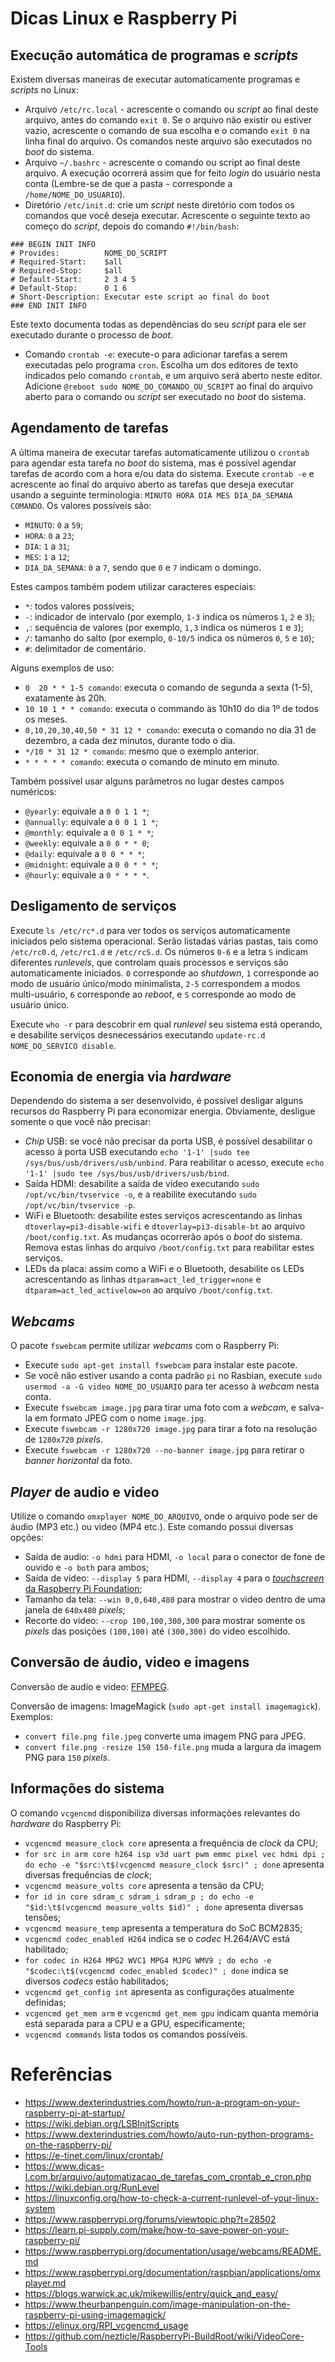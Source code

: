 # Dicas Linux e Raspberry Pi

## Execução automática de programas e _scripts_

Existem diversas maneiras de executar automaticamente programas e _scripts_ no Linux:

* Arquivo ```/etc/rc.local``` - acrescente o comando ou _script_ ao final deste arquivo, antes do comando ```exit 0```. Se o arquivo não existir ou estiver vazio, acrescente o comando de sua escolha e o comando ```exit 0``` na linha final do arquivo. Os comandos neste arquivo são executados no _boot_ do sistema.
* Arquivo ```~/.bashrc``` - acrescente o comando ou script ao final deste arquivo. A execução ocorrerá assim que for feito _login_ do usuário nesta conta (Lembre-se de que a pasta ```~``` corresponde a ```/home/NOME_DO_USUARIO```).
* Diretório ```/etc/init.d```: crie um _script_ neste diretório com todos os comandos que você deseja executar. Acrescente o seguinte texto ao começo do _script_, depois do comando ```#!/bin/bash```:

```
### BEGIN INIT INFO
# Provides:          NOME_DO_SCRIPT
# Required-Start:    $all
# Required-Stop:     $all
# Default-Start:     2 3 4 5
# Default-Stop:      0 1 6
# Short-Description: Executar este script ao final do boot
### END INIT INFO
```

Este texto documenta todas as dependẽncias do seu _script_ para ele ser executado durante o processo de _boot_.
* Comando ```crontab -e```: execute-o para adicionar tarefas a serem executadas pelo programa ```cron```. Escolha um dos editores de texto indicados pelo  comando ```crontab```, e um arquivo será aberto neste editor. Adicione ```@reboot sudo NOME_DO_COMANDO_OU_SCRIPT``` ao final do arquivo aberto para o comando ou _script_ ser executado no _boot_ do sistema.

## Agendamento de tarefas

A última maneira de executar tarefas automaticamente utilizou o ```crontab``` para agendar esta tarefa no _boot_ do sistema, mas é possível agendar tarefas de acordo com a hora e/ou data do sistema. Execute ```crontab -e``` e acrescente ao final do arquivo aberto as tarefas que deseja executar usando a seguinte terminologia: ```MINUTO HORA DIA MES DIA_DA_SEMANA COMANDO```. Os valores possíveis são:

* ```MINUTO```: `0` a `59`;
* ```HORA```: `0` a `23`;
* ```DIA```: `1` a `31`;
* ```MES```: `1` a `12`;
* ```DIA_DA_SEMANA```: `0` a `7`, sendo que `0` e `7` indicam o domingo.

Estes campos também podem utilizar caracteres especiais:

* `*`: todos valores possíveis;
* `-`: indicador de intervalo (por exemplo, `1-3` indica os números `1`, `2` e `3`);
* `,`: sequência de valores (por exemplo, `1,3` indica os números `1` e `3`);
* `/`: tamanho do salto (por exemplo, `0-10/5` indica os números `0`, `5` e `10`);
* `#`: delimitador de comentário.

Alguns exemplos de uso:

* ```0  20 * * 1-5 comando```: executa o comando de segunda a sexta (1-5), exatamente às 20h.
* ```10 10 1 * * comando```: executa o commando às 10h10 do dia 1º de todos os meses.
* ```0,10,20,30,40,50 * 31 12 * comando```: executa o comando no dia 31 de dezembro, a cada dez minutos, durante todo o dia. 
* ```*/10 * 31 12 * comando```: mesmo que o exemplo anterior.
* ```* * * * * comando```: executa o comando de minuto em minuto.

Também  possível usar alguns parâmetros no lugar destes campos numéricos:

* `@yearly`: equivale a `0 0 1 1 *`;
* `@annually`: equivale a `0 0 1 1 *`;
* `@monthly`: equivale a `0 0 1 * *`;
* `@weekly`: equivale a `0 0 * * 0`;
* `@daily`: equivale a `0 0 * * *`;
* `@midnight`: equivale a `0 0 * * *`;
* `@hourly`:  equivale a `0 * * * *`.

## Desligamento de serviços

Execute ```ls /etc/rc*.d``` para ver todos os serviços automaticamente iniciados pelo sistema operacional. Serão listadas várias pastas, tais como ```/etc/rc0.d```, ```/etc/rc1.d``` e ```/etc/rcS.d```. Os números `0-6` e a letra `S` indicam diferentes _runlevels_, que controlam quais processos e serviços são automaticamente iniciados. `0` corresponde ao _shutdown_, `1` corresponde ao modo de usuário único/modo minimalista, `2-5` correspondem a modos multi-usuário, `6` corresponde ao _reboot_, e `S` corresponde ao modo de usuário único.

Execute ```who -r``` para descobrir em qual _runlevel_ seu sistema está operando, e desabilite serviços desnecessários executando ```update-rc.d NOME_DO_SERVICO disable```.

## Economia de energia via _hardware_

Dependendo do sistema a ser desenvolvido, é possível desligar alguns recursos do Raspberry Pi para economizar energia. Obviamente, desligue somente o que você não precisar:

* _Chip_ USB: se você não precisar da porta USB, é possível desabilitar o acesso à porta USB executando ```echo '1-1' |sudo tee /sys/bus/usb/drivers/usb/unbind```. Para reabilitar o acesso, execute ```echo '1-1' |sudo tee /sys/bus/usb/drivers/usb/bind```.
* Saída HDMI: desabilite a saída de video executando ```sudo /opt/vc/bin/tvservice -o```, e a reabilite executando ```sudo /opt/vc/bin/tvservice -p```.
* WiFi e Bluetooth: desabilite estes serviços acrescentando as linhas ```dtoverlay=pi3-disable-wifi``` e ```dtoverlay=pi3-disable-bt``` ao arquivo ```/boot/config.txt```. As mudanças ocorrerão após o _boot_ do sistema. Remova estas linhas do arquivo ```/boot/config.txt``` para reabilitar estes serviços.
* LEDs da placa: assim como a WiFi e o Bluetooth, desabilite os LEDs acrescentando as linhas ```dtparam=act_led_trigger=none``` e ```dtparam=act_led_activelow=on``` ao arquivo ```/boot/config.txt```.

## _Webcams_

O pacote ```fswebcam``` permite utilizar _webcams_ com o Raspberry Pi:

* Execute ```sudo apt-get install fswebcam``` para instalar este pacote.
* Se você não estiver usando a conta padrão ```pi``` no Rasbian, execute ```sudo usermod -a -G video NOME_DO_USUARIO``` para ter acesso à _webcam_ nesta conta.
* Execute ```fswebcam image.jpg``` para tirar uma foto com a _webcam_, e salva-la em formato JPEG com o nome ```image.jpg```.
* Execute ```fswebcam -r 1280x720 image.jpg``` para tirar a foto na resolução de `1280x720` _pixels_.
* Execute ```fswebcam -r 1280x720 --no-banner image.jpg``` para retirar o _banner horizontal_ da foto.

## _Player_ de audio e video

Utilize o comando ```omxplayer NOME_DO_ARQUIVO```, onde o arquivo pode ser de áudio (MP3 etc.) ou video (MP4 etc.). Este comando possui diversas opções:

* Saída de audio: `-o hdmi` para HDMI, `-o local` para o conector de fone de ouvido e `-o both` para ambos;
* Saída de video: `--display 5` para HDMI, `--display 4` para o [_touchscreen_ da Raspberry Pi Foundation](https://www.raspberrypi.org/products/raspberry-pi-touch-display/);
* Tamanho da tela: `--win 0,0,640,480` para mostrar o video dentro de uma janela de `640x480` _pixels_;
* Recorte do video: `--crop 100,100,300,300` para mostrar somente os _pixels_ das posições `(100,100)` até `(300,300)` do video escolhido.

## Conversão de áudio, video e imagens

Conversão de audio e video: [FFMPEG](https://blogs.warwick.ac.uk/mikewillis/entry/quick_and_easy/).

Conversão de imagens: ImageMagick (```sudo apt-get install imagemagick```). Exemplos:
* ```convert file.png file.jpeg``` converte uma imagem PNG para JPEG.
* ```convert file.png -resize 150 150-file.png``` muda a largura da imagem PNG para `150` _pixels_.

## Informações do sistema

O comando ```vcgencmd``` disponibiliza diversas informações relevantes do _hardware_ do Raspberry Pi:

* ```vcgencmd measure_clock core``` apresenta a frequência de _clock_ da CPU;
* ```for src in arm core h264 isp v3d uart pwm emmc pixel vec hdmi dpi ; do echo -e "$src:\t$(vcgencmd measure_clock $src)" ; done``` apresenta diversas frequências de _clock_;
* ```vcgencmd measure_volts core``` apresenta a tensão da CPU;
* ```for id in core sdram_c sdram_i sdram_p ; do echo -e "$id:\t$(vcgencmd measure_volts $id)" ; done``` apresenta diversas tensões;
* ```vcgencmd measure_temp``` apresenta a temperatura do SoC BCM2835;
* ```vcgencmd codec_enabled H264``` indica se o _codec_ H.264/AVC está habilitado;
* ```for codec in H264 MPG2 WVC1 MPG4 MJPG WMV9 ; do echo -e "$codec:\t$(vcgencmd codec_enabled $codec)" ; done``` indica se diversos _codecs_ estão habilitados;
* ```vcgencmd get_config int``` apresenta as configurações atualmente definidas;
* ```vcgencmd get_mem arm``` e ```vcgencmd get_mem gpu``` indicam quanta memória está separada para a CPU e a GPU, especificamente;
* ```vcgencmd commands``` lista todos os comandos possíveis.

# Referências

* https://www.dexterindustries.com/howto/run-a-program-on-your-raspberry-pi-at-startup/
* https://wiki.debian.org/LSBInitScripts
* https://www.dexterindustries.com/howto/auto-run-python-programs-on-the-raspberry-pi/
* https://e-tinet.com/linux/crontab/
* https://www.dicas-l.com.br/arquivo/automatizacao_de_tarefas_com_crontab_e_cron.php
* https://wiki.debian.org/RunLevel
* https://linuxconfig.org/how-to-check-a-current-runlevel-of-your-linux-system
* https://www.raspberrypi.org/forums/viewtopic.php?t=28502
* https://learn.pi-supply.com/make/how-to-save-power-on-your-raspberry-pi/
* https://www.raspberrypi.org/documentation/usage/webcams/README.md
* https://www.raspberrypi.org/documentation/raspbian/applications/omxplayer.md
* https://blogs.warwick.ac.uk/mikewillis/entry/quick_and_easy/
* https://www.theurbanpenguin.com/image-manipulation-on-the-raspberry-pi-using-imagemagick/
* https://elinux.org/RPI_vcgencmd_usage
* https://github.com/nezticle/RaspberryPi-BuildRoot/wiki/VideoCore-Tools
